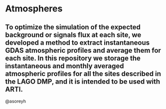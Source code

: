 # Atmospheres

To optimize the simulation of the expected background or signals flux at each site, we developed a method to extract instantaneous GDAS atmospheric profiles and average them for each site. 
In this repository we storage the instantaneous and monthly averaged atmospheric profiles for all the sites described in the LAGO DMP, and it is intended to be used with ARTI.
--
@asoreyh
